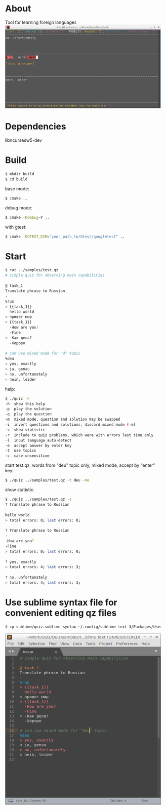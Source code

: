# About
Tool for learning foreign languages
![alt text](https://raw.githubusercontent.com/karruzz/quiz/master/samples/s.png)

# Dependencies
libncursesw5-dev

# Build
```sh
$ mkdir build
$ cd build
```

base mode:
```sh
$ cmake ..
```

debug mode:
```sh
$ cmake -Ddebug=Y ..
```

with gtest:
```sh
$ cmake -DGTEST_DIR="your_path_to/Gtest/googletest" ..
```

# Start
```sh
$ cat ../samples/test.qz
# simple quiz for observing main capabilities

@ task_1
Translate phrase to Russian
-
%rus
> {{task_1}}
  hello world
< привет мир
> {{task_1}}
  -How are you?
  -Fine
< -Как дела?
  -Хорошо

# can use mixed mode for "d" topic
%deu
> yes, exactly
< ja, genau
> no, unfortunately
< nein, leider
```

help:
```sh
$ ./quiz -h
-h	show this help
-p	play the solution
-q	play the question
-m	mixed mode, question and solution may be swapped
-i	invert questions and solutions, discard mixed mode (-m)
-s	show statistic
-r	include to quiz problems, which were with errors last time only
-l	input language auto-detect
-e	accept answer by enter key
-t	use topics
-c	case unsensitive
```

start test.qz, words from "deu" topic only, mixed mode, accept by "enter" key:
```sh
$ ./quiz ../samples/test.qz -t deu -me
```

show statistic:
```sh
$ ./quiz ../samples/test.qz -s
? Translate phrase to Russian
-
hello world
> total errors: 0; last errors: 0;

? Translate phrase to Russian
-
-How are you?
-Fine
> total errors: 0; last errors: 0;

? yes, exactly
> total errors: 4; last errors: 3;

? no, unfortunately
> total errors: 4; last errors: 3;

```

# Use sublime syntax file for convenient editing qz files
```sh
$ cp sublime/quiz.sublime-syntax ~/.config/sublime-text-3/Packages/User/
```

![alt text](https://raw.githubusercontent.com/karruzz/quiz/master/sublime/qz_edit.png)
